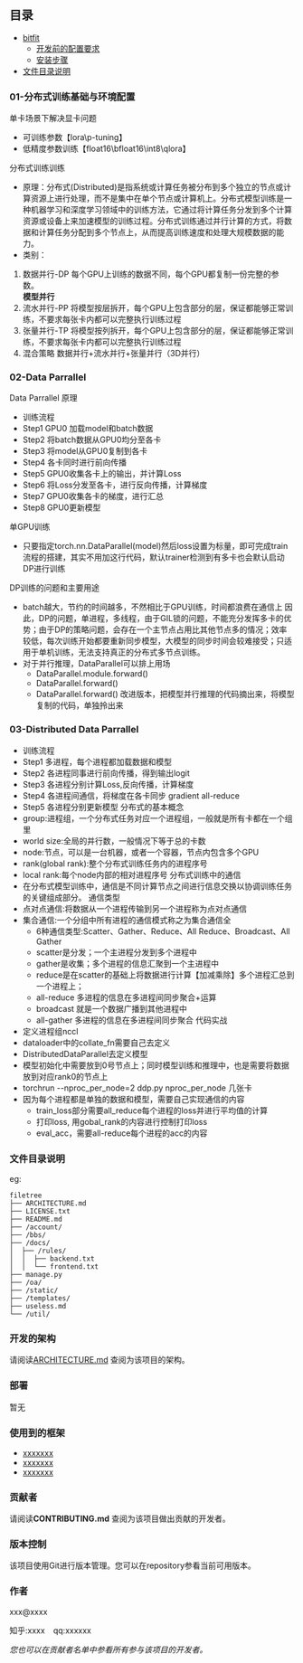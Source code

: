 
 
## 目录

- [bitfit](#bifit)
  - [开发前的配置要求](#开发前的配置要求)
  - [安装步骤](#安装步骤)
- [文件目录说明](#文件目录说明)



### 01-分布式训练基础与环境配置

单卡场景下解决显卡问题
- 可训练参数【lora\p-tuning】
- 低精度参数训练【float16\bfloat16\int8\qlora】

分布式训练训练
- 原理：分布式(Distributed)是指系统或计算任务被分布到多个独立的节点或计算资源上进行处理，而不是集中在单个节点或计算机上。分布式模型训练是一种机器学习和深度学习领域中的训练方法，它通过将计算任务分发到多个计算资源或设备上来加速模型的训练过程。分布式训练通过并行计算的方式，将数据和计算任务分配到多个节点上，从而提高训练速度和处理大规模数据的能力。
- 类别：
1. 数据并行-DP
每个GPU上训练的数据不同，每个GPU都复制一份完整的参数。<br>
**模型并行**
2. 流水并行-PP
将模型按层拆开，每个GPU上包含部分的层，保证都能够正常训练，不要求每张卡内都可以完整执行训练过程
3. 张量并行-TP
将模型按列拆开，每个GPU上包含部分的层，保证都能够正常训练，不要求每张卡内都可以完整执行训练过程
4. 混合策略
数据并行+流水并行+张量并行（3D并行）

### 02-Data Parrallel
Data Parrallel 原理
- 训练流程
- Step1 GPU0 加载model和batch数据
- Step2 将batch数据从GPU0均分至各卡
- Step3 将model从GPU0复制到各卡
- Step4 各卡同时进行前向传播
- Step5 GPU0收集各卡上的输出，并计算Loss
- Step6 将Loss分发至各卡，进行反向传播，计算梯度
- Step7 GPU0收集各卡的梯度，进行汇总
- Step8 GPU0更新模型

单GPU训练
- 只要指定torch.nn.DataParallel(model)然后loss设置为标量，即可完成train流程的搭建，其实不用加这行代码，默认trainer检测到有多卡也会默认启动DP进行训练

DP训练的问题和主要用途
- batch越大，节约的时间越多，不然相比于GPU训练，时间都浪费在通信上
因此，DP的问题，单进程，多线程，由于GIL锁的问题，不能充分发挥多卡的优势；由于DP的策略问题，会存在一个主节点占用比其他节点多的情况；效率较低，每次训练开始都要重新同步模型，大模型的同步时间会较难接受；只适用于单机训练，无法支持真正的分布式多节点训练。
- 对于并行推理，DataParallel可以排上用场
  - DataParallel.module.forward()
  - DataParallel.forward()
  - DataParallel.forward() 改进版本，把模型并行推理的代码摘出来，将模型复制的代码，单独拎出来

### 03-Distributed Data Parrallel
- 训练流程
- Step1 多进程，每个进程都加载数据和模型
- Step2 各进程同事进行前向传播，得到输出logit
- Step3 各进程分别计算Loss,反向传播，计算梯度
- Step4 各进程间通信，将梯度在各卡同步 gradient all-reduce
- Step5 各进程分别更新模型
分布式的基本概念
- group:进程组，一个分布式任务对应一个进程组，一般就是所有卡都在一个组里
- world size:全局的并行数，一般情况下等于总的卡数
- node:节点，可以是一台机器，或者一个容器，节点内包含多个GPU
- rank(global rank):整个分布式训练任务内的进程序号
- local rank:每个node内部的相对进程序号
分布式训练中的通信
- 在分布式模型训练中，通信是不同计算节点之间进行信息交换以协调训练任务的关键组成部分。
通信类型
- 点对点通信:将数据从一个进程传输到另一个进程称为点对点通信
- 集合通信:一个分组中所有进程的通信模式称之为集合通信全
  - 6种通信类型:Scatter、Gather、Reduce、All Reduce、Broadcast、All Gather
  - scatter是分发；一个主进程分发到多个进程中
  - gather是收集；多个进程的信息汇聚到一个主进程中
  - reduce是在scatter的基础上将数据进行计算【加减乘除】多个进程汇总到一个进程上；
  - all-reduce 多进程的信息在多进程间同步聚合+运算
  - broadcast 就是一个数据广播到其他进程中
  - all-gather 多进程的信息在多进程间同步聚合
代码实战
- 定义进程组nccl
- dataloader中的collate_fn需要自己去定义
- DistributedDataParallel去定义模型
- 模型初始化中需要放到0号节点上；同时模型训练和推理中，也是需要将数据放到对应rank0的节点上
- torchrun --nproc_per_node=2 ddp.py  nproc_per_node 几张卡   
- 因为每个进程都是单独的数据和模型，需要自己实现通信的内容
  - train_loss部分需要all_reduce每个进程的loss并进行平均值的计算
  - 打印loss, 用gobal_rank的内容进行控制打印loss
  - eval_acc，需要all-reduce每个进程的acc的内容





### 文件目录说明
eg:

```
filetree 
├── ARCHITECTURE.md
├── LICENSE.txt
├── README.md
├── /account/
├── /bbs/
├── /docs/
│  ├── /rules/
│  │  ├── backend.txt
│  │  └── frontend.txt
├── manage.py
├── /oa/
├── /static/
├── /templates/
├── useless.md
└── /util/

```





### 开发的架构 

请阅读[ARCHITECTURE.md](https://github.com/shaojintian/Best_README_template/blob/master/ARCHITECTURE.md) 查阅为该项目的架构。

### 部署

暂无

### 使用到的框架

- [xxxxxxx](https://getbootstrap.com)
- [xxxxxxx](https://jquery.com)
- [xxxxxxx](https://laravel.com)

### 贡献者

请阅读**CONTRIBUTING.md** 查阅为该项目做出贡献的开发者。


### 版本控制

该项目使用Git进行版本管理。您可以在repository参看当前可用版本。

### 作者

xxx@xxxx

知乎:xxxx  &ensp; qq:xxxxxx    

 *您也可以在贡献者名单中参看所有参与该项目的开发者。*


